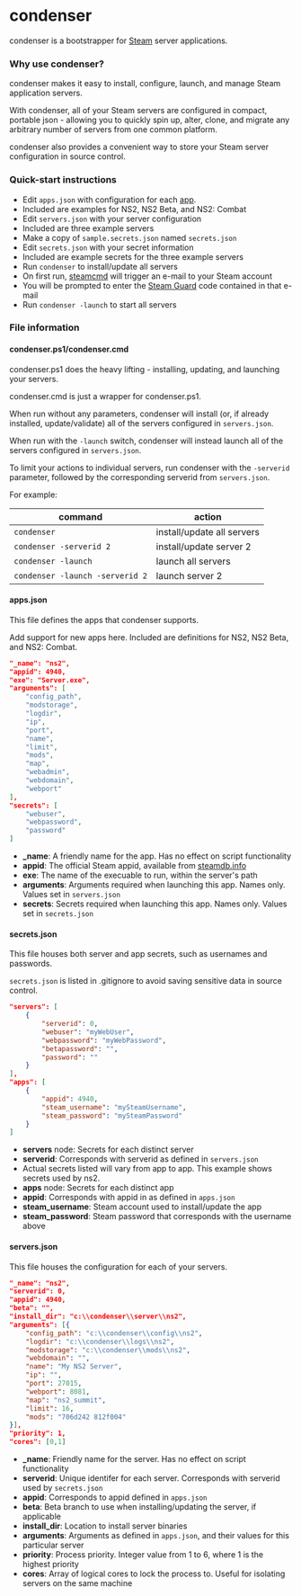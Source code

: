 # condenser #

condenser is a bootstrapper for [Steam](http://www.steampowered.com/) server applications.

### Why use condenser? ###

condenser makes it easy to install, configure, launch, and manage Steam application servers.

With condenser, all of your Steam servers are configured in compact, portable json - allowing you to quickly spin up, alter, clone, and migrate any arbitrary number of servers from one common platform.

condenser also provides a convenient way to store your Steam server configuration in source control.

### Quick-start instructions ###

* Edit `apps.json` with configuration for each [app](https://steamdb.info/apps/).
 * Included are examples for NS2, NS2 Beta, and NS2: Combat
* Edit `servers.json` with your server configuration
 * Included are three example servers
* Make a copy of `sample.secrets.json` named `secrets.json`
* Edit `secrets.json` with your secret information
 * Included are example secrets for the three example servers
* Run `condenser` to install/update all servers
 * On first run, [steamcmd](https://developer.valvesoftware.com/wiki/SteamCMD) will trigger an e-mail to your Steam account
 * You will be prompted to enter the [Steam Guard](https://support.steampowered.com/kb_article.php?ref=4020-ALZM-5519) code contained in that e-mail
* Run `condenser -launch` to start all servers

### File information ###

#### condenser.ps1/condenser.cmd ####

condenser.ps1 does the heavy lifting - installing, updating, and launching your servers.

condenser.cmd is just a wrapper for condenser.ps1.

When run without any parameters, condenser will install (or, if already installed, update/validate) all of the servers configured in `servers.json`.

When run with the `-launch` switch, condenser will instead launch all of the servers configured in `servers.json`.

To limit your actions to individual servers, run condenser with the `-serverid` parameter, followed by the corresponding serverid from `servers.json`.

For example:

| command                         | action                     |
|---------------------------------|----------------------------|
| `condenser`                     | install/update all servers |
| `condenser -serverid 2`         | install/update server 2    |
| `condenser -launch`             | launch all servers         |
| `condenser -launch -serverid 2` | launch server 2            |

#### apps.json ####

This file defines the apps that condenser supports.

Add support for new apps here. Included are definitions for NS2, NS2 Beta, and NS2: Combat.

``` json
"_name": "ns2",
"appid": 4940,
"exe": "Server.exe",
"arguments": [
	"config_path",
	"modstorage",
	"logdir",
	"ip",
	"port",
	"name",
	"limit",
	"mods",
	"map",
	"webadmin",
	"webdomain",
	"webport"
],
"secrets": [
	"webuser",
	"webpassword",
	"password"
]
```

* **_name**: A friendly name for the app. Has no effect on script functionality
* **appid**: The official Steam appid, available from [steamdb.info](https://steamdb.info/apps/)
* **exe**: The name of the execuable to run, within the server's path
* **arguments**: Arguments required when launching this app. Names only. Values set in `servers.json`
* **secrets**: Secrets required when launching this app. Names only. Values set in `secrets.json`

#### secrets.json ####

This file houses both server and app secrets, such as usernames and passwords.

`secrets.json` is listed in .gitignore to avoid saving sensitive data in source control.

``` json
"servers": [
    {
        "serverid": 0,
        "webuser": "myWebUser",
        "webpassword": "myWebPassword",
        "betapassword": "",
        "password": ""
    }
],
"apps": [
    {
        "appid": 4940,
        "steam_username": "mySteamUsername",
        "steam_password": "mySteamPassword"
    }
]
```

* **servers** node: Secrets for each distinct server
 * **serverid**: Corresponds with serverid as defined in `servers.json`
 * Actual secrets listed will vary from app to app. This example shows secrets used by ns2.
* **apps** node: Secrets for each distinct app
 * **appid**: Corresponds with appid in as defined in `apps.json`
 * **steam_username**: Steam account used to install/update the app
 * **steam_password**: Steam password that corresponds with the username above

#### servers.json ####

This file houses the configuration for each of your servers.

``` json
"_name": "ns2",
"serverid": 0,
"appid": 4940,
"beta": "",
"install_dir": "c:\\condenser\\server\\ns2",
"arguments": [{
	"config_path": "c:\\condenser\\config\\ns2",
	"logdir": "c:\\condenser\\logs\\ns2",
	"modstorage": "c:\\condenser\\mods\\ns2",
	"webdomain": "",
	"name": "My NS2 Server",
	"ip": "",
	"port": 27015,
	"webport": 8081,
	"map": "ns2_summit",
	"limit": 16,
	"mods": "706d242 812f004"
}],
"priority": 1,
"cores": [0,1]
```

* **_name**: Friendly name for the server. Has no effect on script functionality
* **serverid**: Unique identifer for each server. Corresponds with serverid used by `secrets.json`
* **appid**: Corresponds to appid defined in `apps.json`
* **beta**: Beta branch to use when installing/updating the server, if applicable
* **install_dir**: Location to install server binaries
* **arguments**: Arguments as defined in `apps.json`, and their values for this particular server
* **priority**: Process priority. Integer value from 1 to 6, where 1 is the highest priority
* **cores**: Array of logical cores to lock the process to. Useful for isolating servers on the same machine
